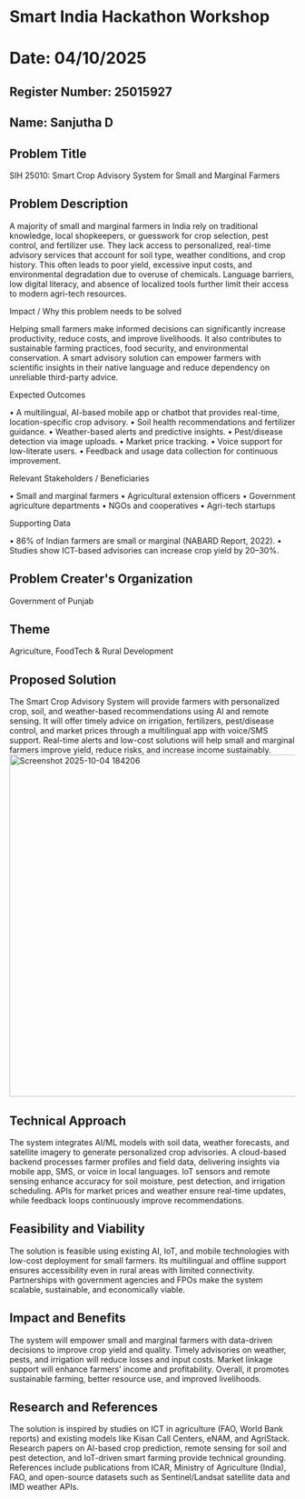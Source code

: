 # Smart India Hackathon Workshop
# Date: 04/10/2025
## Register Number: 25015927
## Name: Sanjutha D
## Problem Title
SIH 25010: Smart Crop Advisory System for Small and Marginal Farmers
## Problem Description
A majority of small and marginal farmers in India rely on traditional knowledge, local shopkeepers, or guesswork for crop selection, pest control, and fertilizer use. They lack access to personalized, real-time advisory services that account for soil type, weather conditions, and crop history. This often leads to poor yield, excessive input costs, and environmental degradation due to overuse of chemicals. Language barriers, low digital literacy, and absence of localized tools further limit their access to modern agri-tech resources.

Impact / Why this problem needs to be solved

Helping small farmers make informed decisions can significantly increase productivity, reduce costs, and improve livelihoods. It also contributes to sustainable farming practices, food security, and environmental conservation. A smart advisory solution can empower farmers with scientific insights in their native language and reduce dependency on unreliable third-party advice.

Expected Outcomes

• A multilingual, AI-based mobile app or chatbot that provides real-time, location-specific crop advisory.
• Soil health recommendations and fertilizer guidance.
• Weather-based alerts and predictive insights.
• Pest/disease detection via image uploads.
• Market price tracking.
• Voice support for low-literate users.
• Feedback and usage data collection for continuous improvement.

Relevant Stakeholders / Beneficiaries

• Small and marginal farmers
• Agricultural extension officers
• Government agriculture departments
• NGOs and cooperatives
• Agri-tech startups

Supporting Data

• 86% of Indian farmers are small or marginal (NABARD Report, 2022).
• Studies show ICT-based advisories can increase crop yield by 20–30%.

## Problem Creater's Organization
Government of Punjab

## Theme
Agriculture, FoodTech & Rural Development

## Proposed Solution
The Smart Crop Advisory System will provide farmers with personalized crop, soil, and weather-based recommendations using AI and remote sensing.
It will offer timely advice on irrigation, fertilizers, pest/disease control, and market prices through a multilingual app with voice/SMS support.
Real-time alerts and low-cost solutions will help small and marginal farmers improve yield, reduce risks, and increase income sustainably.
<img width="597" height="602" alt="Screenshot 2025-10-04 184206" src="https://github.com/user-attachments/assets/02e6dfb1-c604-4033-b00e-7a133c852207" />

## Technical Approach
The system integrates AI/ML models with soil data, weather forecasts, and satellite imagery to generate personalized crop advisories.
A cloud-based backend processes farmer profiles and field data, delivering insights via mobile app, SMS, or voice in local languages.
IoT sensors and remote sensing enhance accuracy for soil moisture, pest detection, and irrigation scheduling.
APIs for market prices and weather ensure real-time updates, while feedback loops continuously improve recommendations.

## Feasibility and Viability
The solution is feasible using existing AI, IoT, and mobile technologies with low-cost deployment for small farmers.
Its multilingual and offline support ensures accessibility even in rural areas with limited connectivity.
Partnerships with government agencies and FPOs make the system scalable, sustainable, and economically viable.

## Impact and Benefits
The system will empower small and marginal farmers with data-driven decisions to improve crop yield and quality.
Timely advisories on weather, pests, and irrigation will reduce losses and input costs.
Market linkage support will enhance farmers’ income and profitability.
Overall, it promotes sustainable farming, better resource use, and improved livelihoods.

## Research and References
The solution is inspired by studies on ICT in agriculture (FAO, World Bank reports) and existing models like Kisan Call Centers, eNAM, and AgriStack.
Research papers on AI-based crop prediction, remote sensing for soil and pest detection, and IoT-driven smart farming provide technical grounding.
References include publications from ICAR, Ministry of Agriculture (India), FAO, and open-source datasets such as Sentinel/Landsat satellite data and IMD weather APIs.
